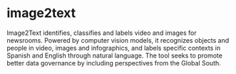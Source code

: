 # image2text
Image2Text identifies, classifies and labels video and images for newsrooms. Powered by computer vision models, it recognizes objects and people in video, images and infographics, and labels specific contexts in Spanish and English through natural language. The tool seeks to promote better data governance by including perspectives from the Global South.
